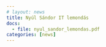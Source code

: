 ```yaml
---
# layout: news
title: Nyúl Sándor IT lemondás
docs:
  - file: nyul_sandor_lemondas.pdf
categories: [news]
---
```

